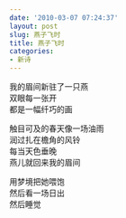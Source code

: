 ```yaml
---
date: '2010-03-07 07:24:37'
layout: post
slug: 燕子飞时
title: 燕子飞时
categories:
- 新诗
---
```

我的眉间新驻了一只燕  
双眼每一张开  
都是一幅纤巧的画

触目可及的春天像一场油雨  
润过扎在檐角的风铃  
每当天色垂晚  
燕儿就回来我的眉间

用梦境把她喂饱  
然后看一场日出  
然后睡觉

